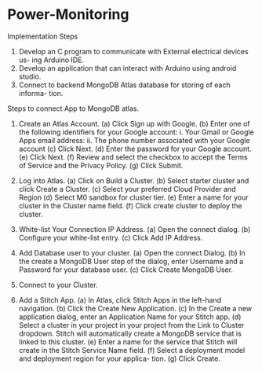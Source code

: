 # Power-Monitoring
Implementation Steps
1. Develop an C program to communicate with External electrical devices us-
ing Arduino IDE.
2. Develop an application that can interact with Arduino using android studio.
3. Connect to backend MongoDB Atlas database for storing of each informa-
tion.

Steps to connect App to MongoDB atlas.
1. Create an Atlas Account.
(a) Click Sign up with Google.
(b) Enter one of the following identifiers for your Google account:
i. Your Gmail or Google Apps email address:
ii. The phone number associated with your Google account
(c) Click Next.
(d) Enter the password for your Google account.
(e) Click Next.
(f) Review and select the checkbox to accept the Terms of Service and
the Privacy Policy.
(g) Click Submit.

2. Log into Atlas.
(a) Click on Build a Cluster.
(b) Select starter cluster and click Create a Cluster.
(c) Select your preferred Cloud Provider and Region
(d) Select M0 sandbox for cluster tier.
(e) Enter a name for your cluster in the Cluster name field.
(f) Click create cluster to deploy the cluster.

3. White-list Your Connection IP Address.
(a) Open the connect dialog.
(b) Configure your white-list entry.
(c) Click Add IP Address.

4. Add Database user to your cluster.
(a) Open the connect Dialog.
(b) In the create a MongoDB User step of the dialog, enter Username and
a Password for your database user.
(c) Click Create MongoDB User.

5. Connect to your Cluster.

6. Add a Stitch App.
(a) In Atlas, click Stitch Apps in the left-hand navigation.
(b) Click the Create New Application.
(c) In the Create a new application dialog, enter an Application Name for
your Stitch app.
(d) Select a cluster in your project in your project from the Link to Cluster
dropdown. Stitch will automatically create a MongoDB service that is
linked to this cluster.
(e) Enter a name for the service that Stitch will create in the Stitch Service
Name field.
(f) Select a deployment model and deployment region for your applica-
tion.
(g) Click Create.
